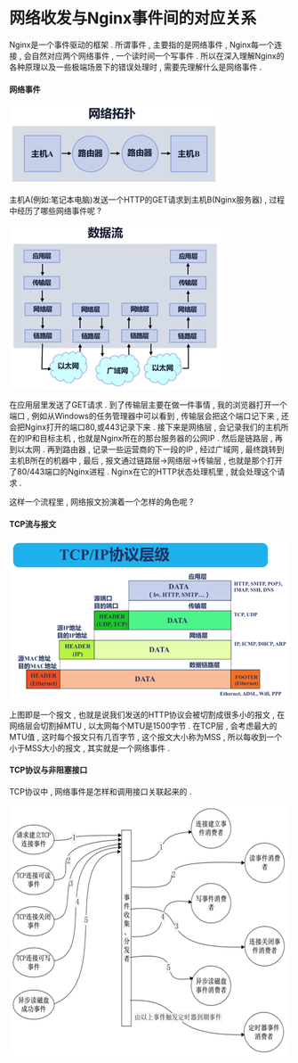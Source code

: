 # 网络收发与Nginx事件间的对应关系

Nginx是一个事件驱动的框架 . 所谓事件 , 主要指的是网络事件 , Nginx每一个连接 , 会自然对应两个网络事件 , 一个读时间一个写事件 . 所以在深入理解Nginx的各种原理以及一些极端场景下的错误处理时 , 需要先理解什么是网络事件 .

#### 网络事件

![](/assets/wangluotuopu.png)

主机A\(例如:笔记本电脑\)发送一个HTTP的GET请求到主机B\(Nginx服务器\) , 过程中经历了哪些网络事件呢 ?

![](/assets/shujuliu.png)

在应用层里发送了GET请求 . 到了传输层主要在做一件事情 , 我的浏览器打开一个端口 , 例如从Windows的任务管理器中可以看到 , 传输层会把这个端口记下来 , 还会把Nginx打开的端口80,或443记录下来 . 接下来是网络层 , 会记录我们的主机所在的IP和目标主机 , 也就是Nginx所在的那台服务器的公网IP . 然后是链路层 , 再到以太网 . 再到路由器 , 记录一些运营商的下一段的IP , 经过广域网 , 最终跳转到主机B所在的机器中 , 最后 , 报文通过链路层-&gt;网络层-&gt;传输层 , 也就是那个打开了80/443端口的Nginx进程 . Nginx在它的HTTP状态处理机里 , 就会处理这个请求 .

这样一个流程里 , 网络报文扮演着一个怎样的角色呢 ?

#### TCP流与报文

![](/assets/tcpliuyubaowen.png)

上图即是一个报文 , 也就是说我们发送的HTTP协议会被切割成很多小的报文 , 在网络层会切割掉MTU , 以太网每个MTU是1500字节 . 在TCP层 , 会考虑最大的MTU值 , 这时每个报文只有几百字节 , 这个报文大小称为MSS , 所以每收到一个小于MSS大小的报文 , 其实就是一个网络事件 . 

#### TCP协议与非阻塞接口

TCP协议中 , 网络事件是怎样和调用接口关联起来的 . 

![](/assets/wangluoshjian.png)



